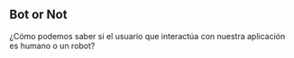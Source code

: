 ## Bot or Not
¿Cómo podemos saber si el usuario que interactúa con nuestra aplicación es humano o un robot?
